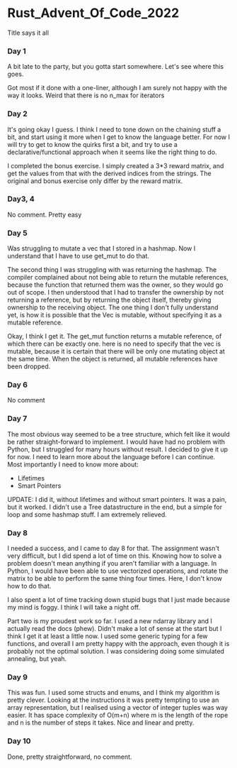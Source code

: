 # Rust_Advent_Of_Code_2022
Title says it all


### Day 1 
A bit late to the party, but you gotta start somewhere. Let's see where this goes.

Got most if it done with a one-liner, although I am surely not happy with the way it looks. Weird that there is no n_max for iterators

### Day 2
It's going okay I guess. I think I need to tone down on the chaining stuff a bit, and start using it more when I get to know the language better. For now I will try to get to know the quirks first a bit, and try to use a declarative/functional approach when it seems like the right thing to do.  

I completed the bonus exercise. I simply created a 3*3 reward matrix, and get the values from that with the derived indices from the strings. The original and bonus exercise only differ by the reward matrix.

### Day3, 4 
No comment. Pretty easy

### Day 5
Was struggling to mutate a vec that I stored in a hashmap. Now I understand that I have to use get_mut to do that.

The second thing I was struggling with was returning the hashmap. The compiler complained about not being able to return the mutable references, because the function that returned them was the owner, so they would go out of scope. I then understood that I had to transfer the ownership by not returning a reference, but by returning the object itself, thereby giving ownership to the receiving object. The one thing I don't fully understand yet, is how it is possible that the Vec is mutable, without specifying it as a mutable reference.

Okay, I think I get it. The get_mut function returns a mutable reference, of which there can be exactly one. here is no need to specify that the vec is mutable, because it is certain that there will be only one mutating object at the same time. When the object is returned, all mutable references have been dropped.

### Day 6
No comment

### Day 7
The most obvious way seemed to be a tree structure, which felt like it would be rather straight-forward to implement. I would have had no problem with Python, but I struggled for many hours without result. I decided to give it up for now. I need to learn more about the language before I can continue. Most importantly I need to know more about:
* Lifetimes
* Smart Pointers

UPDATE: 
I did it, without lifetimes and without smart pointers. It was a pain, but it worked. I didn't use a Tree datastructure in the end, but a simple for loop and some hashmap stuff. I am extremely relieved.

### Day 8
I needed a success, and I came to day 8 for that. The assignment wasn't very difficult, but I did spend a lot of time on this. Knowing how to solve a problem doesn't mean anything if you aren't familiar with a language. In Python, I would have been able to use vectorized operations, and rotate the matrix to be able to perform the same thing four times. Here, I don't know how to do that. 

I also spent a lot of time tracking down stupid bugs that I just made because my mind is foggy. I think I will take a night off. 

Part two is my proudest work so far. I used a new ndarray library and I actually read the docs (phew). Didn't make a lot of sense at the start but I think I get it at least a little now. I used some generic typing for a few functions, and overall I am pretty happy with the approach, even though it is probably not the optimal solution. I was considering doing some simulated annealing, but yeah.


### Day 9
This was fun. I used some structs and enums, and I think my algorithm is pretty clever. Looking at the instructions it was pretty tempting to use an array representation, but I realised using a vector of integer tuples was way easier. It has space complexity of O(m+n) where m is the length of the rope and n is the number of steps it takes. Nice and linear and pretty. 

### Day 10
Done, pretty straightforward, no comment.
